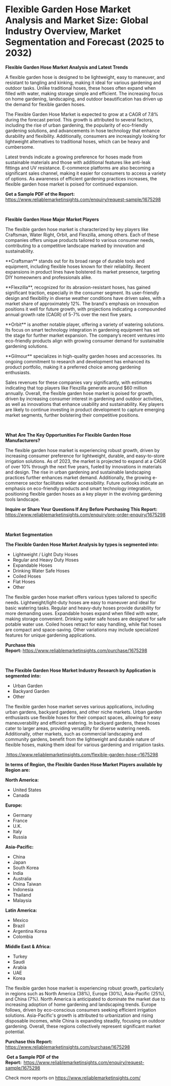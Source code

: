 <p><h1>Flexible Garden Hose Market Analysis and Market Size: Global Industry Overview, Market Segmentation and Forecast (2025 to 2032)</h1></p><p><strong>Flexible Garden Hose Market Analysis and Latest Trends</strong></p>
<p><p>A flexible garden hose is designed to be lightweight, easy to maneuver, and resistant to tangling and kinking, making it ideal for various gardening and outdoor tasks. Unlike traditional hoses, these hoses often expand when filled with water, making storage simple and efficient. The increasing focus on home gardening, landscaping, and outdoor beautification has driven up the demand for flexible garden hoses.</p><p>The Flexible Garden Hose Market is expected to grow at a CAGR of 7.8% during the forecast period. This growth is attributed to several factors, including the rise of urban gardening, the popularity of eco-friendly gardening solutions, and advancements in hose technology that enhance durability and flexibility. Additionally, consumers are increasingly looking for lightweight alternatives to traditional hoses, which can be heavy and cumbersome. </p><p>Latest trends indicate a growing preference for hoses made from sustainable materials and those with additional features like anti-leak fittings and UV resistance. E-commerce platforms are also becoming a significant sales channel, making it easier for consumers to access a variety of options. As awareness of efficient gardening practices increases, the flexible garden hose market is poised for continued expansion.</p></p>
<p><strong>Get a Sample PDF of the Report:&nbsp;</strong> <a href="https://www.reliablemarketinsights.com/enquiry/request-sample/1675298?utm_campaign=3037&utm_medium=2&utm_source=Github&utm_content=ia&utm_term=10042025&utm_id=flexible-garden-hose">https://www.reliablemarketinsights.com/enquiry/request-sample/1675298</a></p>
<p>&nbsp;</p>
<p><strong>Flexible Garden Hose Major Market Players</strong></p>
<p><p>The flexible garden hose market is characterized by key players like Craftsman, Water Right, Orbit, and Flexzilla, among others. Each of these companies offers unique products tailored to various consumer needs, contributing to a competitive landscape marked by innovation and sustainability.</p><p>**Craftsman** stands out for its broad range of durable tools and equipment, including flexible hoses known for their reliability. Recent expansions in product lines have bolstered its market presence, targeting DIY homeowners and professionals alike.</p><p>**Flexzilla**, recognized for its abrasion-resistant hoses, has gained significant traction, especially in the consumer segment. Its user-friendly design and flexibility in diverse weather conditions have driven sales, with a market share of approximately 12%. The brand's emphasis on innovation positions it well for future growth, with projections indicating a compounded annual growth rate (CAGR) of 5-7% over the next five years.</p><p>**Orbit** is another notable player, offering a variety of watering solutions. Its focus on smart technology integration in gardening equipment has set the stage for further market expansion. The company’s recent ventures into eco-friendly products align with growing consumer demand for sustainable gardening solutions.</p><p>**Gilmour** specializes in high-quality garden hoses and accessories. Its ongoing commitment to research and development has enhanced its product portfolio, making it a preferred choice among gardening enthusiasts.</p><p>Sales revenues for these companies vary significantly, with estimates indicating that top players like Flexzilla generate around $60 million annually. Overall, the flexible garden hose market is poised for growth, driven by increasing consumer interest in gardening and outdoor activities, as well as innovations that enhance usability and sustainability. Key players are likely to continue investing in product development to capture emerging market segments, further bolstering their competitive positions.</p></p>
<p>&nbsp;</p>
<p><strong>What Are The Key Opportunities For Flexible Garden Hose Manufacturers?</strong></p>
<p><p>The flexible garden hose market is experiencing robust growth, driven by increasing consumer preference for lightweight, durable, and easy-to-store irrigation solutions. As of 2023, the market is projected to expand at a CAGR of over 10% through the next five years, fueled by innovations in materials and design. The rise in urban gardening and sustainable landscaping practices further enhances market demand. Additionally, the growing e-commerce sector facilitates wider accessibility. Future outlooks indicate an emphasis on eco-friendly products and smart technology integration, positioning flexible garden hoses as a key player in the evolving gardening tools landscape.</p></p>
<p><strong>Inquire or Share Your Questions If Any Before Purchasing This Report:</strong> <a href="https://www.reliablemarketinsights.com/enquiry/pre-order-enquiry/1675298?utm_campaign=3037&utm_medium=2&utm_source=Github&utm_content=ia&utm_term=10042025&utm_id=flexible-garden-hose">https://www.reliablemarketinsights.com/enquiry/pre-order-enquiry/1675298</a></p>
<p>&nbsp;</p>
<p><strong>Market Segmentation</strong></p>
<p><strong>The Flexible Garden Hose Market Analysis by types is segmented into:</strong></p>
<p><ul><li>Lightweight / Light Duty Hoses</li><li>Regular and Heavy Duty Hoses</li><li>Expandable Hoses</li><li>Drinking Water Safe Hoses</li><li>Coiled Hoses</li><li>Flat Hoses</li><li>Other</li></ul></p>
<p><p>The flexible garden hose market offers various types tailored to specific needs. Lightweight/light-duty hoses are easy to maneuver and ideal for basic watering tasks. Regular and heavy-duty hoses provide durability for more demanding uses. Expandable hoses expand when filled with water, making storage convenient. Drinking water safe hoses are designed for safe potable water use. Coiled hoses retract for easy handling, while flat hoses are compact and space-saving. Other variations may include specialized features for unique gardening applications.</p></p>
<p><strong>Purchase this Report:&nbsp;</strong><a href="https://www.reliablemarketinsights.com/purchase/1675298?utm_campaign=3037&utm_medium=2&utm_source=Github&utm_content=ia&utm_term=10042025&utm_id=flexible-garden-hose">https://www.reliablemarketinsights.com/purchase/1675298</a></p>
<p>&nbsp;</p>
<p><strong>The Flexible Garden Hose Market Industry Research by Application is segmented into:</strong></p>
<p><ul><li>Urban Garden</li><li>Backyard Garden</li><li>Other</li></ul></p>
<p><p>The flexible garden hose market serves various applications, including urban gardens, backyard gardens, and other niche markets. Urban garden enthusiasts use flexible hoses for their compact spaces, allowing for easy maneuverability and efficient watering. In backyard gardens, these hoses cater to larger areas, providing versatility for diverse watering needs. Additionally, other markets, such as commercial landscaping and community gardens, benefit from the lightweight and durable nature of flexible hoses, making them ideal for various gardening and irrigation tasks.</p></p>
<p><a href="https://www.reliablemarketinsights.com/flexible-garden-hose-r1675298?utm_campaign=3037&utm_medium=2&utm_source=Github&utm_content=ia&utm_term=10042025&utm_id=flexible-garden-hose">&nbsp;https://www.reliablemarketinsights.com/flexible-garden-hose-r1675298</a></p>
<p><strong>In terms of Region, the Flexible Garden Hose Market Players available by Region are:</strong></p>
<p>
    <p> <strong> North America: </strong>
        <ul>
            <li>United States</li>
            <li>Canada</li>
        </ul>
        </p> 
    <p> <strong> Europe: </strong>
        <ul>
            <li>Germany</li>
            <li>France</li>
            <li>U.K.</li>
            <li>Italy</li>
            <li>Russia</li>
        </ul>
        </p> 
    <p> <strong> Asia-Pacific: </strong>
        <ul>
            <li>China</li>
            <li>Japan</li>
            <li>South Korea</li>
            <li>India</li>
            <li>Australia</li>
            <li>China Taiwan</li>
            <li>Indonesia</li>
            <li>Thailand</li>
            <li>Malaysia</li>
        </ul>
        </p> 
    <p> <strong> Latin America: </strong>
        <ul>
            <li>Mexico</li>
            <li>Brazil</li>
            <li>Argentina Korea</li>
            <li>Colombia</li>
        </ul>
        </p> 
    <p> <strong> Middle East & Africa: </strong>
        <ul>
            <li>Turkey</li>
            <li>Saudi</li>
            <li>Arabia</li>
            <li>UAE</li>
            <li>Korea</li>
        </ul>
    </p>
    </p>
<p><p>The flexible garden hose market is experiencing robust growth, particularly in regions such as North America (38%), Europe (30%), Asia-Pacific (25%), and China (7%). North America is anticipated to dominate the market due to increasing adoption of home gardening and landscaping trends. Europe follows, driven by eco-conscious consumers seeking efficient irrigation solutions. Asia-Pacific's growth is attributed to urbanization and rising disposable incomes, while China is expanding steadily, focusing on outdoor gardening. Overall, these regions collectively represent significant market potential.</p></p>
<p><strong>Purchase this Report: </strong><a href="https://www.reliablemarketinsights.com/purchase/1675298?utm_campaign=3037&utm_medium=2&utm_source=Github&utm_content=ia&utm_term=10042025&utm_id=flexible-garden-hose">https://www.reliablemarketinsights.com/purchase/1675298</a></p>
<p>&nbsp;<strong>Get a Sample PDF of the Report:&nbsp;&nbsp;</strong><a href="https://www.reliablemarketinsights.com/enquiry/request-sample/1675298?utm_campaign=3037&utm_medium=2&utm_source=Github&utm_content=ia&utm_term=10042025&utm_id=flexible-garden-hose">https://www.reliablemarketinsights.com/enquiry/request-sample/1675298</a></p>
<p><strong></strong></p>
<p>Check more reports on <a href="https://www.reliablemarketinsights.com/?utm_campaign=3037&utm_medium=2&utm_source=Github&utm_content=ia&utm_term=10042025&utm_id=flexible-garden-hose">https://www.reliablemarketinsights.com/</a></p>